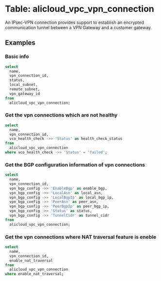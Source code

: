 # Table: alicloud_vpc_vpn_connection

An IPsec-VPN connection provides support to establish an encrypted communication tunnel between a VPN Gateway and a customer gateway.

## Examples

### Basic info

```sql
select
  name,
  vpn_connection_id,
  status,
  local_subnet,
  remote_subnet,
  vpn_gateway_id
from
  alicloud_vpc_vpn_connection;
```

### Get the vpn connections which are not healthy

```sql
select
  name,
  vpn_connection_id,
  vco_health_check ->> 'Status' as health_check_status
from
  alicloud_vpc_vpn_connection
where vco_health_check ->> 'Status' = 'failed';
```

### Get the BGP configuration information of vpn connections

```sql
select
  name,
  vpn_connection_id,
  vpn_bgp_config ->> 'EnableBgp' as enable_bgp,
  vpn_bgp_config ->> 'LocalAsn' as local_asn,
  vpn_bgp_config ->> 'LocalBgpIp' as local_bgp_ip,
  vpn_bgp_config ->> 'PeerAsn' as peer_asn,
  vpn_bgp_config ->> 'PeerBgpIp' as peer_bgp_ip,
  vpn_bgp_config ->> 'Status' as status,
  vpn_bgp_config ->> 'TunnelCidr' as tunnel_cidr
from
  alicloud_vpc_vpn_connection;
```


### Get the vpn connections where NAT traversal feature is eneble

```sql
select
  name,
  vpn_connection_id,
  enable_nat_traversal
from
  alicloud_vpc_vpn_connection
where enable_nat_traversal;
```
